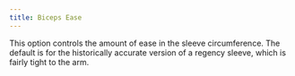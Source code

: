 ```yaml
---
title: Biceps Ease
---
```


This option controls the amount of ease in the sleeve circumference. The default is for the historically accurate version of a regency sleeve, which is fairly tight to the arm. 

